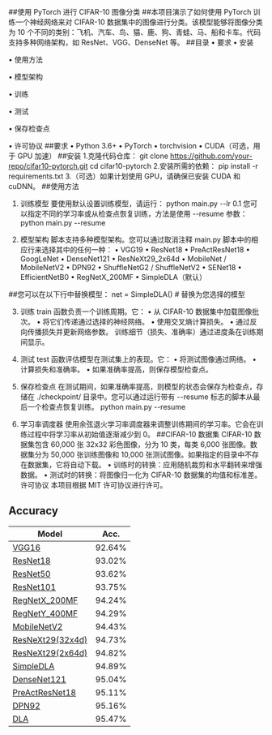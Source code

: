 ##使用 PyTorch 进行 CIFAR-10 图像分类
##本项目演示了如何使用 PyTorch 训练一个神经网络来对 CIFAR-10 数据集中的图像进行分类。该模型能够将图像分类为 10 个不同的类别：飞机、汽车、鸟、猫、鹿、狗、青蛙、马、船和卡车。代码支持多种网络架构，如 ResNet、VGG、DenseNet 等。
##目录 • 要求
•   安装

•   使用方法

•   模型架构

•   训练

•   测试

•   保存检查点

•   许可协议
##要求
•   Python 3.6+
•   PyTorch
•   torchvision
•   CUDA（可选，用于 GPU 加速）
##安装
1.克隆代码仓库：
git clone https://github.com/your-repo/cifar10-pytorch.git
cd cifar10-pytorch
2.安装所需的依赖：
pip install -r requirements.txt
3.（可选）如果计划使用 GPU，请确保已安装 CUDA 和 cuDNN。
##使用方法
1. 训练模型
要使用默认设置训练模型，请运行：
    python main.py --lr 0.1
您可以指定不同的学习率或从检查点恢复训练，方法是使用 --resume 参数：
    python main.py --resume
	
2. 模型架构
脚本支持多种模型架构。您可以通过取消注释 main.py 脚本中的相应行来选择其中的任何一种：
•   VGG19
•   ResNet18
•   PreActResNet18
•   GoogLeNet
•   DenseNet121
•   ResNeXt29_2x64d
•   MobileNet / MobileNetV2
•   DPN92
•   ShuffleNetG2 / ShuffleNetV2
•   SENet18
•   EfficientNetB0
•   RegNetX_200MF
•   SimpleDLA（默认）

##您可以在以下行中替换模型：
net = SimpleDLA()  # 替换为您选择的模型

3. 训练
train 函数负责一个训练周期。它：
•   从 CIFAR-10 数据集中加载图像批次。
•   将它们传递通过选择的神经网络。
•   使用交叉熵计算损失。
•   通过反向传播损失并更新网络参数。
训练细节（损失、准确率）通过进度条在训练期间显示。

4. 测试
test 函数评估模型在测试集上的表现。它：
•   将测试图像通过网络。
•   计算损失和准确率。
•   如果准确率提高，则保存模型检查点。

5. 保存检查点
在测试期间，如果准确率提高，则模型的状态会保存为检查点，存储在 ./checkpoint/ 目录中。您可以通过运行带有 --resume 标志的脚本从最后一个检查点恢复训练。
python main.py --resume

6. 学习率调度器
使用余弦退火学习率调度器来调整训练期间的学习率。它会在训练过程中将学习率从初始值逐渐减少到 0。
##CIFAR-10 数据集
CIFAR-10 数据集包含 60,000 张 32x32 彩色图像，分为 10 类，每类 6,000 张图像。数据集分为 50,000 张训练图像和 10,000 张测试图像。如果指定的目录中不存在数据集，它将自动下载。 • 训练时的转换：应用随机裁剪和水平翻转来增强数据。 • 测试时的转换：将图像归一化为 CIFAR-10 数据集的均值和标准差。 许可协议 本项目根据 MIT 许可协议进行许可。


## Accuracy
| Model             | Acc.        |
| ----------------- | ----------- |
| [VGG16](https://arxiv.org/abs/1409.1556)              | 92.64%      |
| [ResNet18](https://arxiv.org/abs/1512.03385)          | 93.02%      |
| [ResNet50](https://arxiv.org/abs/1512.03385)          | 93.62%      |
| [ResNet101](https://arxiv.org/abs/1512.03385)         | 93.75%      |
| [RegNetX_200MF](https://arxiv.org/abs/2003.13678)     | 94.24%      |
| [RegNetY_400MF](https://arxiv.org/abs/2003.13678)     | 94.29%      |
| [MobileNetV2](https://arxiv.org/abs/1801.04381)       | 94.43%      |
| [ResNeXt29(32x4d)](https://arxiv.org/abs/1611.05431)  | 94.73%      |
| [ResNeXt29(2x64d)](https://arxiv.org/abs/1611.05431)  | 94.82%      |
| [SimpleDLA](https://arxiv.org/abs/1707.064)           | 94.89%      |
| [DenseNet121](https://arxiv.org/abs/1608.06993)       | 95.04%      |
| [PreActResNet18](https://arxiv.org/abs/1603.05027)    | 95.11%      |
| [DPN92](https://arxiv.org/abs/1707.01629)             | 95.16%      |
| [DLA](https://arxiv.org/pdf/1707.06484.pdf)           | 95.47%      |


